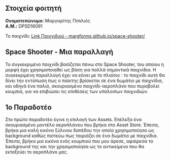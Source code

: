 ## Στοιχεία φοιτητή
**Oνοματεπώνυμο:** Μαργαρίτης Πιπιλιός  
**Α.Μ.:** DPSD16091

Το παιχνίδι:
[Link Παιχνιδιού - margforms.github.io/space-shooter/](margforms.github.io/space-shooter/)

## Space Shooter - Μια παραλλαγή
Το συγκεκριμένο παιχνίδι βασίζεται πάνω στο Space Shooter, του οποίου η μορφή έχει χρησιμοποιηθεί ως βάση για πολλά σημαντικά παιχνίδια. Η συγκεκριμένη παραλλαγή έχει να κάνει με το πλαίσιο : το παιχνίδι αυτό θα δίνει την εντύπωση πως ο παίκτης βρίσκεται σε ένα δωμάτιο με παιχνίδια, και οδηγά ένα παλιό, σκουριασμένο παιχνίδι-αεροπλάνο που πυροβολεί κουμπιά, για να επιβιώσει τις επιθέσεις των υπόλοιπων παιχνιδιών.

## 1ο Παραδοτέο
Στο πρώτο παραδοτέο έγινε η επιλογή των Assets. Επέλεξα ένα σκουριασμένο μοντέλο αεροπλάνου που βρήκα στο Asset Store. Έπειτα, βρήκα μια καλή εικόνα ξύλινου δαπέδου την οποία χρησιμοποίησα ως background καθώς πιστεύω πως ταιριάζει σε ένα δωμάτιο με παιχνίδια. Έπειτα, βρήκα μια εικόνα ενός κουμπιού που μου άρεσε, αφαίρεσα το background της και την χρησιμοποίησα ως το αντικείμενο που θα εκτοξεύει το αεροπλάνο μας.

